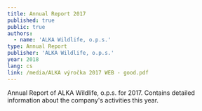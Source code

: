 ```yaml
---
title: Annual Report 2017
published: true
public: true
authors:
  - name: 'ALKA Wildlife, o.p.s.'
type: Annual Report
publisher: 'ALKA Wildlife, o.p.s.'
year: 2018
lang: cs
link: /media/ALKA výročka 2017 WEB - good.pdf
---
```

Annual Report of ALKA Wildlife, o.p.s. for 2017. Contains detailed information about the company's activities this year.
